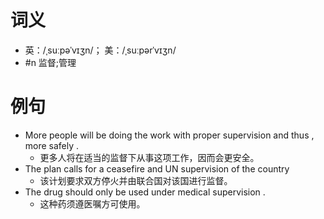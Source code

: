 # 词义
- 英：/ˌsuːpəˈvɪʒn/； 美：/ˌsuːpərˈvɪʒn/
- #n 监督;管理
# 例句
- More people will be doing the work with proper supervision and thus , more safely .
	- 更多人将在适当的监督下从事这项工作，因而会更安全。
- The plan calls for a ceasefire and UN supervision of the country
	- 该计划要求双方停火并由联合国对该国进行监督。
- The drug should only be used under medical supervision .
	- 这种药须遵医嘱方可使用。
